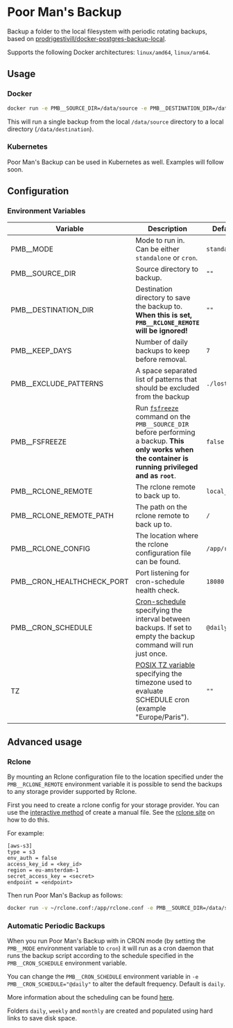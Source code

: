 # Poor Man's Backup

Backup a folder to the local filesystem with periodic rotating backups, based on [prodrigestivill/docker-postgres-backup-local](https://github.com/prodrigestivill/docker-postgres-backup-local/).

Supports the following Docker architectures: `linux/amd64`, `linux/arm64`.

## Usage

### Docker

```sh
docker run -e PMB__SOURCE_DIR=/data/source -e PMB__DESTINATION_DIR=/data/destination ghcr.io/bjw-s/pmb:rolling
```

This will run a single backup from the local `/data/source` directory to a local directory (`/data/destination`).

### Kubernetes

Poor Man's Backup can be used in Kubernetes as well. Examples will follow soon.

## Configuration

### Environment Variables

| Variable | Description | Default value |
|--|--|--|
| PMB__MODE | Mode to run in. Can be either `standalone` or `cron`. | `standalone` |
| PMB__SOURCE_DIR | Source directory to backup. | `""` |
| PMB__DESTINATION_DIR | Destination directory to save the backup to. **When this is set, `PMB__RCLONE_REMOTE` will be ignored!** | `""` |
| PMB__KEEP_DAYS | Number of daily backups to keep before removal. | `7` |
| PMB__EXCLUDE_PATTERNS | A space separated list of patterns that should be excluded from the backup | `./lost+found` |
| PMB__FSFREEZE | Run [`fsfreeze`](https://linux.die.net/man/8/fsfreeze) command on the `PMB__SOURCE_DIR` before performing a backup. **This only works when the container is running privileged and as `root`**. | `false` |
| PMB__RCLONE_REMOTE | The rclone remote to back up to. | `local_dir` |
| PMB__RCLONE_REMOTE_PATH | The path on the rclone remote to back up to. | `/` |
| PMB__RCLONE_CONFIG | The location where the rclone configuration file can be found. | `/app/rclone.conf` |
| PMB__CRON_HEALTHCHECK_PORT | Port listening for cron-schedule health check. | `18080` |
| PMB__CRON_SCHEDULE | [Cron-schedule](http://godoc.org/github.com/robfig/cron#hdr-Predefined_schedules) specifying the interval between backups. If set to empty the backup command will run just once. | `@daily` |
| TZ | [POSIX TZ variable](https://www.gnu.org/software/libc/manual/html_node/TZ-Variable.html) specifying the timezone used to evaluate SCHEDULE cron (example "Europe/Paris"). | `""` |

## Advanced usage

### Rclone

By mounting an Rclone configuration file to the location specified under the `PMB__RCLONE_REMOTE` environment variable it is possible to send the backups to any storage provider supported by Rclone.

First you need to create a rclone config for your storage provider. You can use the [interactive method](https://rclone.org/commands/rclone_config/) of create a manual file. See the [rclone site](https://rclone.org/commands/rclone_config/) on how to do this.

For example:
```
[aws-s3]
type = s3
env_auth = false
access_key_id = <key_id>
region = eu-amsterdam-1
secret_access_key = <secret>
endpoint = <endpoint>
```

Then run Poor Man's Backup as follows:

```sh
docker run -v ~/rclone.conf:/app/rclone.conf -e PMB__SOURCE_DIR=/data/source -e PMB__RCLONE_REMOTE="aws-s3" ghcr.io/bjw-s/pmb:rolling
```

### Automatic Periodic Backups

When you run Poor Man's Backup with in CRON mode (by setting the `PMB__MODE` environment variable to `cron`) it will run as a cron daemon that runs the backup script according to the schedule specified in the `PMB__CRON_SCHEDULE` environment variable.

You can change the `PMB__CRON_SCHEDULE` environment variable in `-e PMB__CRON_SCHEDULE="@daily"` to alter the default frequency. Default is `daily`.

More information about the scheduling can be found [here](http://godoc.org/github.com/robfig/cron#hdr-Predefined_schedules).

Folders `daily`, `weekly` and `monthly` are created and populated using hard links to save disk space.
